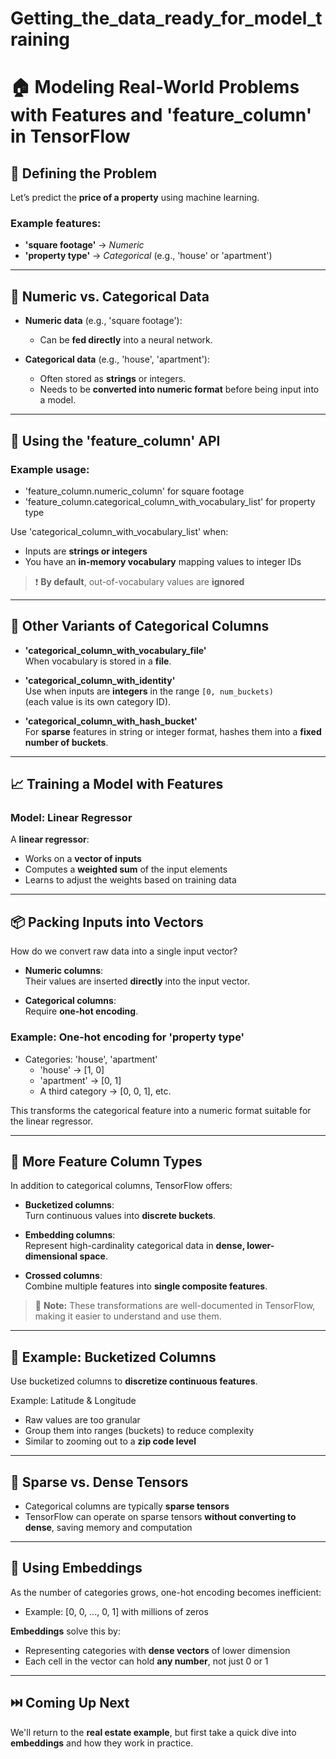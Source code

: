 # Getting_the_data_ready_for_model_training

# 🏠 **Modeling Real-World Problems with Features and 'feature_column' in TensorFlow**

## 🎯 Defining the Problem

Let’s predict the **price of a property** using machine learning.

### Example features:
- **'square footage'** → *Numeric*
- **'property type'** → *Categorical* (e.g., 'house' or 'apartment')

---

## 🔢 Numeric vs. Categorical Data

- **Numeric data** (e.g., 'square footage'):
  - Can be **fed directly** into a neural network.

- **Categorical data** (e.g., 'house', 'apartment'):
  - Often stored as **strings** or integers.
  - Needs to be **converted into numeric format** before being input into a model.

---

## 🧱 Using the 'feature_column' API

### Example usage:
- 'feature_column.numeric_column' for square footage
- 'feature_column.categorical_column_with_vocabulary_list' for property type

Use 'categorical_column_with_vocabulary_list' when:
- Inputs are **strings or integers**
- You have an **in-memory vocabulary** mapping values to integer IDs

> ❗ **By default**, out-of-vocabulary values are **ignored**

---

## 📂 Other Variants of Categorical Columns

- **'categorical_column_with_vocabulary_file'**  
  When vocabulary is stored in a **file**.

- **'categorical_column_with_identity'**  
  Use when inputs are **integers** in the range `[0, num_buckets)`  
  (each value is its own category ID).

- **'categorical_column_with_hash_bucket'**  
  For **sparse** features in string or integer format, hashes them into a **fixed number of buckets**.

---

## 📈 Training a Model with Features

### Model: Linear Regressor

A **linear regressor**:
- Works on a **vector of inputs**
- Computes a **weighted sum** of the input elements
- Learns to adjust the weights based on training data

---

## 📦 Packing Inputs into Vectors

How do we convert raw data into a single input vector?

- **Numeric columns**:  
  Their values are inserted **directly** into the input vector.

- **Categorical columns**:  
  Require **one-hot encoding**.

### Example: One-hot encoding for 'property type'
- Categories: 'house', 'apartment'
  - 'house' → [1, 0]
  - 'apartment' → [0, 1]
  - A third category → [0, 0, 1], etc.

This transforms the categorical feature into a numeric format suitable for the linear regressor.

---

## 🧰 More Feature Column Types

In addition to categorical columns, TensorFlow offers:

- **Bucketized columns**:  
  Turn continuous values into **discrete buckets**.

- **Embedding columns**:  
  Represent high-cardinality categorical data in **dense, lower-dimensional space**.

- **Crossed columns**:  
  Combine multiple features into **single composite features**.

> 📝 **Note:** These transformations are well-documented in TensorFlow, making it easier to understand and use them.

---

## 📌 Example: Bucketized Columns

Use bucketized columns to **discretize continuous features**.

Example: Latitude & Longitude  
- Raw values are too granular  
- Group them into ranges (buckets) to reduce complexity  
- Similar to zooming out to a **zip code level**

---

## 🧠 Sparse vs. Dense Tensors

- Categorical columns are typically **sparse tensors**
- TensorFlow can operate on sparse tensors **without converting to dense**, saving memory and computation

---

## 🧭 Using Embeddings

As the number of categories grows, one-hot encoding becomes inefficient:
- Example: [0, 0, ..., 0, 1] with millions of zeros

**Embeddings** solve this by:
- Representing categories with **dense vectors** of lower dimension
- Each cell in the vector can hold **any number**, not just 0 or 1

---

## ⏭️ Coming Up Next

We'll return to the **real estate example**, but first take a quick dive into **embeddings** and how they work in practice.
